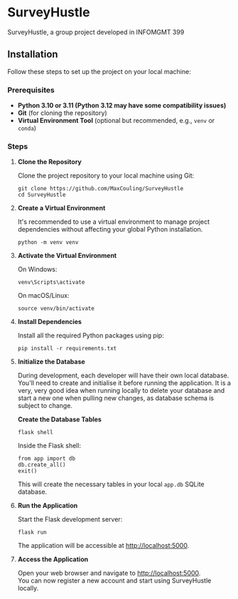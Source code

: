 # SurveyHustle
SurveyHustle, a group project developed in INFOMGMT 399

<h2>Installation</h2>

<p>Follow these steps to set up the project on your local machine:</p>

<h3>Prerequisites</h3>

<ul>
  <li><strong>Python 3.10 or 3.11 (Python 3.12 may have some compatibility issues)</strong></li>
  <li><strong>Git</strong> (for cloning the repository)</li>
  <li>
    <strong>Virtual Environment Tool</strong> (optional but recommended, e.g., <code>venv</code> or <code>conda</code>)
  </li>
</ul>

<h3>Steps</h3>

<ol>
  <li>
    <strong>Clone the Repository</strong>
    <p>Clone the project repository to your local machine using Git:</p>
    <pre><code class="bash">git clone https://github.com/MaxCouling/SurveyHustle
cd SurveyHustle
</code></pre>
  </li>

  <li>
    <strong>Create a Virtual Environment</strong>
    <p>It's recommended to use a virtual environment to manage project dependencies without affecting your global Python installation.</p>
    <pre><code class="bash">python -m venv venv
</code></pre>
  </li>

  <li>
    <strong>Activate the Virtual Environment</strong>
    <p>On Windows:</p>
    <pre><code class="bash">venv\Scripts\activate
</code></pre>
    <p>On macOS/Linux:</p>
    <pre><code class="bash">source venv/bin/activate
</code></pre>
  </li>

  <li>
    <strong>Install Dependencies</strong>
    <p>Install all the required Python packages using pip:</p>
    <pre><code class="bash">pip install -r requirements.txt
</code></pre>
  </li>

  <li>
    <strong>Initialize the Database</strong>
    <p>During development, each developer will have their own local database. You'll need to create and initialise it before running the application. It is a very, very good idea when running locally to delete your database and start a new one when pulling new changes, as database schema is subject to change.</p>
    <p><strong>Create the Database Tables</strong></p>
    <pre><code class="bash">flask shell
</code></pre>
    <p>Inside the Flask shell:</p>
    <pre><code class="python">from app import db
db.create_all()
exit()
</code></pre>
    <p>This will create the necessary tables in your local <code>app.db</code> SQLite database.</p>
  </li>

  <li>
    <strong>Run the Application</strong>
    <p>Start the Flask development server:</p>
    <pre><code class="bash">flask run
</code></pre>
    <p>The application will be accessible at <a href="http://localhost:5000">http://localhost:5000</a>.</p>
  </li>

  <li>
    <strong>Access the Application</strong>
    <p>Open your web browser and navigate to <a href="http://localhost:5000">http://localhost:5000</a>.<br>
    You can now register a new account and start using SurveyHustle locally.</p>
  </li>
</ol>
